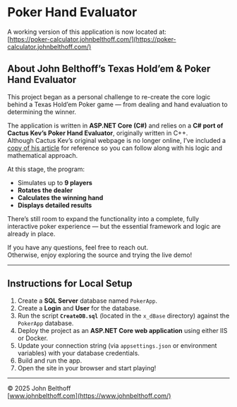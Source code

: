 ﻿# Poker Hand Evaluator

A working version of this application is now located at:  
[https://poker-calculator.johnbelthoff.com/](https://poker-calculator.johnbelthoff.com/)

## About John Belthoff’s Texas Hold’em & Poker Hand Evaluator

This project began as a personal challenge to re-create the core logic behind a Texas Hold’em Poker game — from dealing and hand evaluation to determining the winner.

The application is written in **ASP.NET Core (C#)** and relies on a **C# port of Cactus Kev’s Poker Hand Evaluator**, originally written in C++.  
Although Cactus Kev’s original webpage is no longer online, I’ve included a [copy of his article](https://poker-calculator.johnbelthoff.com/cactus_kev) for reference so you can follow along with his logic and mathematical approach.

At this stage, the program:

- Simulates up to **9 players**
- **Rotates the dealer**
- **Calculates the winning hand**
- **Displays detailed results**

There’s still room to expand the functionality into a complete, fully interactive poker experience — but the essential framework and logic are already in place.

If you have any questions, feel free to reach out.  
Otherwise, enjoy exploring the source and trying the live demo!

---

## Instructions for Local Setup

1. Create a **SQL Server** database named `PokerApp`.
2. Create a **Login** and **User** for the database.
3. Run the script **`CreateDB.sql`** (located in the `x_dBase` directory) against the `PokerApp` database.
4. Deploy the project as an **ASP.NET Core web application** using either IIS or Docker.
5. Update your connection string (via `appsettings.json` or environment variables) with your database credentials.
6. Build and run the app.
7. Open the site in your browser and start playing!

---

© 2025 John Belthoff  
[www.johnbelthoff.com](https://www.johnbelthoff.com/)
